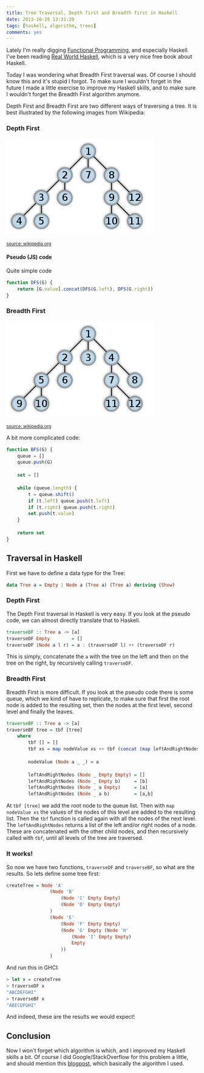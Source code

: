 ```yaml
---
title: Tree Traversal, Depth first and Breadth first in Haskell
date: 2013-10-28 13:31:20
tags: [haskell, algorithm, trees]
comments: yes
---
```


Lately I'm really digging [Functional Programming][fp], and especially Haskell.
I've been reading [Real World Haskell][rwh], which is a very nice free book
about Haskell.

Today I was wondering what Breadth First traversal was. Of course I should
know this and it's stupid I forgot. To make sure I wouldn't forget in the
future I made a little exercise to improve my Haskell skills, and to make sure
I wouldn't forget the Breadth First algorithm anymore.

<!-- more -->

Depth First and Breadth First are two different ways of traversing a tree.
It is best illustrated by the following images from Wikipedia:

### Depth First
![Depth First](/assets/haskell-traversal/DF.png)

<small>[source: wikipedia.org][df_wiki]</small>

#### Pseudo (JS) code

Quite simple code

```js
function DFS(G) {
	return [G.value].concat(DFS(G.left), DFS(G.right))
}
```

### Breadth First
![Breadth First](/assets/haskell-traversal/BF.png)

<small>[source: wikipedia.org][bf_wiki]</small>

A bit more complicated code:

```js
function BFS(G) {
	queue = []
	queue.push(G)

	set = []

	while (queue.length) {
		t = queue.shift()
		if (t.left) queue.push(t.left)
		if (t.right) queue.push(t.right)
		set.push(t.value)
	}

	return set
}
```

## Traversal in Haskell

First we have to define a data type for the Tree:

```haskell
data Tree a = Empty | Node a (Tree a) (Tree a) deriving (Show)
```

### Depth First
The Depth First traversal in Haskell is very easy. If you look at the pseudo
code, we can almost directly translate that to Haskell.

```haskell
traverseDF :: Tree a -> [a]
traverseDF Empty        = []
traverseDF (Node a l r) = a : (traverseDF l) ++ (traverseDF r)
```

This is simply, concatenate the `a` with the tree on the left and then on the
tree on the right, by recursively calling `traverseDF`.

### Breadth First

Breadth First is more difficult. If you look at the pseudo code there is some
queue, which we kind of have to replicate, to make sure that first the root
node is added to the resulting set, then the nodes at the first level, second
level and finally the leaves.

```haskell
traverseBF :: Tree a -> [a]
traverseBF tree = tbf [tree]
    where
        tbf [] = []
        tbf xs = map nodeValue xs ++ tbf (concat (map leftAndRightNodes xs))

        nodeValue (Node a _ _) = a

        leftAndRightNodes (Node _ Empty Empty) = []
        leftAndRightNodes (Node _ Empty b)     = [b]
        leftAndRightNodes (Node _ a Empty)     = [a]
        leftAndRightNodes (Node _ a b)         = [a,b]
```

At `tbf [tree]` we add the root node to the queue list. Then with
`map nodeValue xs` the values of the nodes of this level are added to the
resulting list. Then the `tbf` function is called again with all the nodes of
the next level. The `leftAndRightNodes` returns a list of the left and/or right
nodes of a node. These are concatenated with the other child nodes, and then
recursively called with `tbf`, until all levels of the tree are traversed.

### It works!

So now we have two functions, `traverseDF` and `traverseBF`, so what are the
results. So lets define some tree first:

```haskell
createTree = Node 'A'
                (Node 'B'
                    (Node 'C' Empty Empty)
                    (Node 'D' Empty Empty)
                )
                (Node 'E'
                    (Node 'F' Empty Empty)
                    (Node 'G' Empty (Node 'H'
                        (Node 'I' Empty Empty)
                        Empty
                    ))
                )
```

And run this in GHCI:

```haskell
> let x = createTree
> traverseDF x
"ABCDEFGHI"
> traverseBF x
"ABECDFGHI"
```

And indeed, these are the results we would expect!

## Conclusion

Now I won't forget which algorithm is which, and I improved my Haskell skills a
bit. Of course I did Google/StackOverflow for this problem a little, and should
mention this [blogpost][haskell_bf], which basically the algorithm I used.


[fp]: http://en.wikipedia.org/wiki/Functional_programming
[rwh]: http://book.realworldhaskell.org/
[df_wiki]: http://en.wikipedia.org/wiki/Depth-first_search
[bf_wiki]: http://en.wikipedia.org/wiki/Breadth-first_search
[haskell_bf]: http://jjinux.blogspot.nl/2005/12/haskell-breadth-first-tree-traversal.html

